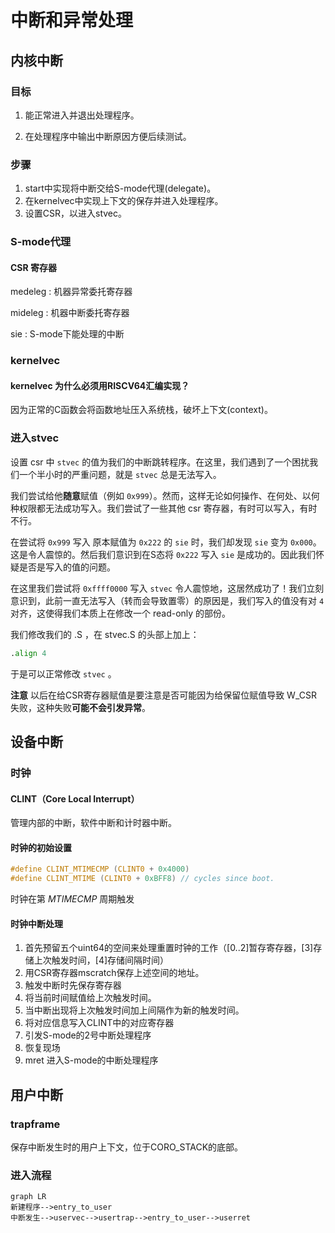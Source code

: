 # 中断和异常处理

## 内核中断

### 目标

1) 能正常进入并退出处理程序。

2) 在处理程序中输出中断原因方便后续测试。

### 步骤

1) start中实现将中断交给S-mode代理(delegate)。
2) 在kernelvec中实现上下文的保存并进入处理程序。
3) 设置CSR，以进入stvec。

### S-mode代理

#### CSR 寄存器

medeleg : 机器异常委托寄存器

mideleg : 机器中断委托寄存器

sie : S-mode下能处理的中断

### kernelvec

#### kernelvec 为什么必须用RISCV64汇编实现？

因为正常的C函数会将函数地址压入系统栈，破坏上下文(context)。

### 进入stvec

设置 csr 中 ``stvec`` 的值为我们的中断跳转程序。在这里，我们遇到了一个困扰我们一个半小时的严重问题，就是 ``stvec`` 总是无法写入。

我们尝试给他**随意**赋值（例如 ``0x999``）。然而，这样无论如何操作、在何处、以何种权限都无法成功写入。我们尝试了一些其他 csr 寄存器，有时可以写入，有时不行。

在尝试将 ``0x999`` 写入 原本赋值为 ``0x222`` 的 ``sie`` 时，我们却发现 ``sie`` 变为 ``0x000``。这是令人震惊的。然后我们意识到在S态将 ``0x222`` 写入 ``sie`` 是成功的。因此我们怀疑是否是写入的值的问题。

在这里我们尝试将 ``0xffff0000`` 写入 ``stvec`` 令人震惊地，这居然成功了！我们立刻意识到，此前一直无法写入（转而会导致置零）的原因是，我们写入的值没有对 ``4`` 对齐，这使得我们本质上在修改一个 read-only 的部份。

我们修改我们的 .S ，在 stvec.S 的头部上加上：

``` asm
.align 4
```

于是可以正常修改 ``stvec`` 。

**注意** 以后在给CSR寄存器赋值是要注意是否可能因为给保留位赋值导致 W_CSR 失败，这种失败**可能不会引发异常**。

## 设备中断

### 时钟

#### CLINT（Core Local Interrupt）

管理内部的中断，软件中断和计时器中断。

#### 时钟的初始设置

```c
#define CLINT_MTIMECMP (CLINT0 + 0x4000)
#define CLINT_MTIME (CLINT0 + 0xBFF8) // cycles since boot.
```

时钟在第 $MTIMECMP$ 周期触发

#### 时钟中断处理

1) 首先预留五个uint64的空间来处理重置时钟的工作（[0..2]暂存寄存器，[3]存储上次触发时间，[4]存储间隔时间）
2) 用CSR寄存器mscratch保存上述空间的地址。
3) 触发中断时先保存寄存器
4) 将当前时间赋值给上次触发时间。
5) 当中断出现将上次触发时间加上间隔作为新的触发时间。
6) 将对应信息写入CLINT中的对应寄存器
7) 引发S-mode的2号中断处理程序
8) 恢复现场
9) mret 进入S-mode的中断处理程序

## 用户中断

### trapframe

保存中断发生时的用户上下文，位于CORO_STACK的底部。

### 进入流程

``` mermaid
graph LR
新建程序-->entry_to_user
中断发生-->uservec-->usertrap-->entry_to_user-->userret
```
